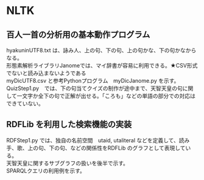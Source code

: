 # NLTK
## 百人一首の分析用の基本動作プログラム
hyakuninUTF8.txt は、詠み人、上の句、下の句、上の句かな、下の句かなからなる。<br>
形態素解析ライブラリJanomeでは、マイ辞書が容易に利用できる。★CSV形式でないと読み込まないようである<br>
myDicUTF8.csv と参考Pythonプログラム　myDicJanome.py を示す。<br>
QuizStep1.py　では、下の句当てクイズの制作が途中まで、天智天皇の句に関して一文字か全下の句で正解が出せる。「ころも」などの単語の部分での対応はできていない。

## RDFLib を利用した検索機能の実装
RDFStep1.py では、独自の名前空間　utaid, utaliteral などを定義して、読み手、歌、上の句、下の句、などの関係性をRDFLib
のグラフとして表現している。<br>
天智天皇に関するサブグラフの扱いを後半で示す。<br>
SPARQLクエリの利用例を示す。<br>
